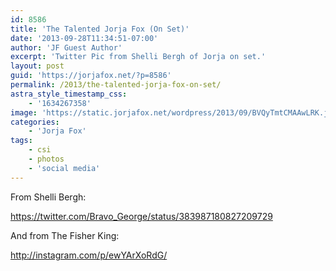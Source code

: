 ```yaml
---
id: 8586
title: 'The Talented Jorja Fox (On Set)'
date: '2013-09-28T11:34:51-07:00'
author: 'JF Guest Author'
excerpt: 'Twitter Pic from Shelli Bergh of Jorja on set.'
layout: post
guid: 'https://jorjafox.net/?p=8586'
permalink: /2013/the-talented-jorja-fox-on-set/
astra_style_timestamp_css:
    - '1634267358'
image: 'https://static.jorjafox.net/wordpress/2013/09/BVQyTmtCMAAwLRK.jpg-large.jpeg'
categories:
    - 'Jorja Fox'
tags:
    - csi
    - photos
    - 'social media'
---
```


From Shelli Bergh:

https://twitter.com/Bravo_George/status/383987180827209729

And from The Fisher King:

http://instagram.com/p/ewYArXoRdG/